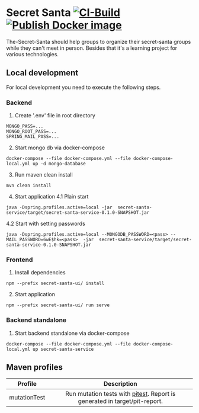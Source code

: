 # Secret Santa [![CI-Build](https://github.com/MrTimeey/secret-santa/actions/workflows/ci-build.yml/badge.svg)](https://github.com/MrTimeey/secret-santa/actions/workflows/ci-build.yml) [![Publish Docker image](https://github.com/MrTimeey/secret-santa/actions/workflows/publish_docker_image.yml/badge.svg?branch=master)](https://github.com/MrTimeey/secret-santa/actions/workflows/publish_docker_image.yml)

The-Secret-Santa should help groups to organize their secret-santa groups while they can't meet in person. 
Besides that it's a learning project for various technologies.


## Local development
For local development you need to execute the following steps.
### Backend
1. Create '.env' file in root directory
```shell
MONGO_PASS=...
MONGO_ROOT_PASS=...
SPRING_MAIL_PASS=...
```
2. Start mongo db via docker-compose
```shell
docker-compose --file docker-compose.yml --file docker-compose-local.yml up -d mongo-database
```
3. Run maven clean install
```shell
mvn clean install
```
4. Start application
4.1 Plain start
```shell
java -Dspring.profiles.active=local -jar  secret-santa-service/target/secret-santa-service-0.1.0-SNAPSHOT.jar
```
4.2 Start with setting passwords
```shell
java -Dspring.profiles.active=local --MONGODB_PASSWORD=<pass> --MAIL_PASSWORD=6wE$hk=<pass>  -jar  secret-santa-service/target/secret-santa-service-0.1.0-SNAPSHOT.jar
```

### Frontend
1. Install dependencies

```shell
npm --prefix secret-santa-ui/ install
```

2. Start application

```shell
npm --prefix secret-santa-ui/ run serve
```

### Backend standalone

1. Start backend standalone via docker-compose

```shell
docker-compose --file docker-compose.yml --file docker-compose-local.yml up secret-santa-service
```

## Maven profiles

| Profile       | Description   |
| ------------- |:-------------:|
| mutationTest  | Run mutation tests with [pitest](https://pitest.org/). Report is generated in target/pit-report. | 
